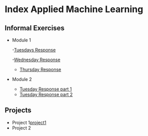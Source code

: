 # Index Applied Machine Learning

## Informal Exercises
- Module 1
  
  -[Tuesdays Response](tues1.md)
  
  -[Wednesday Response](wed1.md)
  - [Thursday Response](thur1.md)

  
- Module 2
  - [Tuesday Response part 1](data310\week2\tue2.md)
  - [Tuesday Response part 2](data310\week2\tue2_part2.md)



## Projects

- Project 1[project1](projects/project1/project1_revised.md)
- Project 2